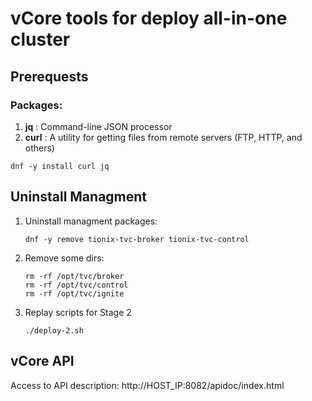 # vCore tools for deploy all-in-one cluster

## Prerequests

### Packages:
1. **jq** : Command-line JSON processor
2. **curl** : A utility for getting files from remote servers (FTP, HTTP, and others)

```
dnf -y install curl jq
```

## Uninstall Managment

1. Uninstall managment packages:

    ```
    dnf -y remove tionix-tvc-broker tionix-tvc-control
    ```

2. Remove some dirs:

    ```
    rm -rf /opt/tvc/broker
    rm -rf /opt/tvc/control
    rm -rf /opt/tvc/ignite
    ```

3. Replay scripts for Stage 2

    ```
    ./deploy-2.sh
    ```

## vCore API

Access to API description: http://HOST_IP:8082/apidoc/index.html






